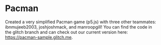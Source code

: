 # Pacman

Created a very simplified Pacman game (p5.js) with three other teammates: ibnmujeeb2003, joshjoshmack, and manroopgill! You can find the code in the glitch branch and can check out our current version here: https://pacman-sample.glitch.me.
